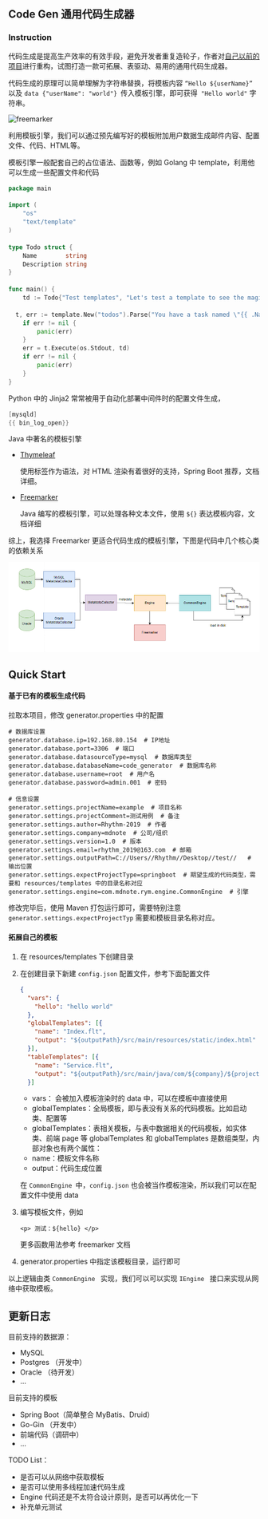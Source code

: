 ## Code Gen 通用代码生成器

###  Instruction
代码生成是提高生产效率的有效手段，避免开发者重复造轮子，作者对[自己以前的项目](https://gitee.com/Rhythm-2019/code-gegerator)进行重构，试图打造一款可拓展、表驱动、易用的通用代码生成器。

代码生成的原理可以简单理解为字符串替换，将模板内容 ```“Hello ${userName}” ```以及 ```data {"userName": "world"} ```传入模板引擎，即可获得``` "Hello world"``` 字   符串。

  ![freemarker](https://freemarker.apache.org/images/overview.png)
  
利用模板引擎，我们可以通过预先编写好的模板附加用户数据生成邮件内容、配置文件、代码、HTML等。

模板引擎一般配套自己的占位语法、函数等，例如 Golang 中 template，利用他可以生成一些配置文件和代码 

```go
package main

import (
	"os"
	"text/template"
)

type Todo struct {
	Name        string
	Description string
}

func main() {
	td := Todo{"Test templates", "Let's test a template to see the magic."}

  t, err := template.New("todos").Parse("You have a task named \"{{ .Name}}\" with description: \"{{ .Description}}\"")
	if err != nil {
		panic(err)
	}
	err = t.Execute(os.Stdout, td)
	if err != nil {
		panic(err)
	}
}
```

Python 中的 Jinja2 常常被用于自动化部署中间件时的配置文件生成，

```go
[mysqld]
{{ bin_log_open}}
```

Java 中著名的模板引擎 

* [Thymeleaf](https://www.thymeleaf.org/doc/tutorials/3.0/usingthymeleaf.html)

  使用标签作为语法，对 HTML 渲染有着很好的支持，Spring Boot 推荐，文档详细。

* [Freemarker](https://freemarker.apache.org/)

  Java 编写的模板引擎，可以处理各种文本文件，使用 ```${}``` 表达模板内容，文档详细



综上，我选择  Freemarker 更适合代码生成的模板引擎，下图是代码中几个核心类的依赖关系

![schema](/schema.png)

## Quick Start
#### 基于已有的模板生成代码
拉取本项目，修改 generator.properties 中的配置
```properties
# 数据库设置
generator.database.ip=192.168.80.154  # IP地址
generator.database.port=3306  # 端口
generator.database.datasourceType=mysql  # 数据库类型
generator.database.databaseName=code_generator  # 数据库名称
generator.database.username=root  # 用户名
generator.database.password=admin.001  # 密码

# 信息设置
generator.settings.projectName=example  # 项目名称
generator.settings.projectComment=测试用例  # 备注
generator.settings.author=Rhythm-2019  # 作者
generator.settings.company=mdnote  # 公司/组织
generator.settings.version=1.0  # 版本
generator.settings.email=rhythm_2019@163.com  # 邮箱
generator.settings.outputPath=C://Users//Rhythm//Desktop//test//   # 输出位置
generator.settings.expectProjectType=springboot  # 期望生成的代码类型，需要和 resources/templates 中的目录名称对应
generator.settings.engine=com.mdnote.rym.engine.CommonEngine  # 引擎
```

修改完毕后，使用 Maven 打包运行即可，需要特别注意 ```generator.settings.expectProjectTyp``` 需要和模板目录名称对应。



####  拓展自己的模板

1. 在 resources/templates 下创建目录

2. 在创建目录下新建 ```config.json``` 配置文件，参考下面配置文件

   ```json
   {
     "vars": {
       "hello": "hello world"
     },
     "globalTemplates": [{
       "name": "Index.flt",
       "output": "${outputPath}/src/main/resources/static/index.html"
     }],
     "tableTemplates": [{
       "name": "Service.flt",
       "output": "${outputPath}/src/main/java/com/${company}/${projectName}/service/${r"${table.name}"}Service.java"
     }]
   
   ```

   * vars： 会被加入模板渲染时的 data 中，可以在模板中直接使用
   * globalTemplates：全局模板，即与表没有关系的代码模板。比如启动类、配置等
   * globalTemplates：表相关模板，与表中数据相关的代码模板，如实体类、前端 page 等
   globalTemplates 和 globalTemplates 是数组类型，内部对象也有两个属性：
   * name：模板文件名称
   * output：代码生成位置

   在 ```CommonEngine ```中，```config.json``` 也会被当作模板渲染，所以我们可以在配置文件中使用 data

1. 编写模板文件，例如

   ```
   <p> 测试：${hello} </p>
   ```

   更多函数用法参考 freemarker 文档

2. generator.properties 中指定该模板目录，运行即可

以上逻辑由类 ```CommonEngine ``` 实现，我们可以可以实现 ```IEngine ``` 接口来实现从网络中获取模板。



## 更新日志

目前支持的数据源：

* MySQL
* Postgres （开发中）
* Oracle （待开发）
* ...

目前支持的模板

* Spring Boot（简单整合 MyBatis、Druid）
* Go-Gin （开发中）
* 前端代码（调研中）
* ...



TODO List：

* 是否可以从网络中获取模板
* 是否可以使用多线程加速代码生成
* Engine 代码还是不太符合设计原则，是否可以再优化一下
* 补充单元测试
